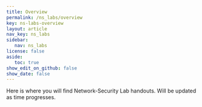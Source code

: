 ```yaml
---
title: Overview
permalink: /ns_labs/overview
key: ns-labs-overview
layout: article
nav_key: ns_labs
sidebar:
   nav: ns_labs
license: false
aside:
   toc: true
show_edit_on_github: false
show_date: false
---
```


Here is where you will find Network-Security Lab handouts. Will be updated as time progresses. 